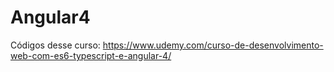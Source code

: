 # Angular4<br>
Códigos desse curso: https://www.udemy.com/curso-de-desenvolvimento-web-com-es6-typescript-e-angular-4/
